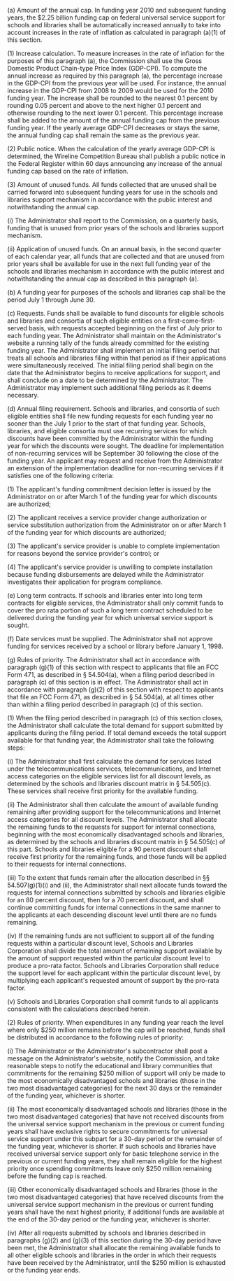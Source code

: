 (a) Amount of the annual cap. In funding year 2010 and subsequent funding years, the $2.25 billion funding cap on federal universal service support for schools and libraries shall be automatically increased annually to take into account increases in the rate of inflation as calculated in paragraph (a)(1) of this section.

(1) Increase calculation. To measure increases in the rate of inflation for the purposes of this paragraph (a), the Commission shall use the Gross Domestic Product Chain-type Price Index (GDP-CPI). To compute the annual increase as required by this paragraph (a), the percentage increase in the GDP-CPI from the previous year will be used. For instance, the annual increase in the GDP-CPI from 2008 to 2009 would be used for the 2010 funding year. The increase shall be rounded to the nearest 0.1 percent by rounding 0.05 percent and above to the next higher 0.1 percent and otherwise rounding to the next lower 0.1 percent. This percentage increase shall be added to the amount of the annual funding cap from the previous funding year. If the yearly average GDP-CPI decreases or stays the same, the annual funding cap shall remain the same as the previous year.

(2) Public notice. When the calculation of the yearly average GDP-CPI is determined, the Wireline Competition Bureau shall publish a public notice in the Federal Register within 60 days announcing any increase of the annual funding cap based on the rate of inflation.

(3) Amount of unused funds. All funds collected that are unused shall be carried forward into subsequent funding years for use in the schools and libraries support mechanism in accordance with the public interest and notwithstanding the annual cap.

(i) The Administrator shall report to the Commission, on a quarterly basis, funding that is unused from prior years of the schools and libraries support mechanism.

(ii) Application of unused funds. On an annual basis, in the second quarter of each calendar year, all funds that are collected and that are unused from prior years shall be available for use in the next full funding year of the schools and libraries mechanism in accordance with the public interest and notwithstanding the annual cap as described in this paragraph (a).

(b) A funding year for purposes of the schools and libraries cap shall be the period July 1 through June 30.

(c) Requests. Funds shall be available to fund discounts for eligible schools and libraries and consortia of such eligible entities on a first-come-first-served basis, with requests accepted beginning on the first of July prior to each funding year. The Administrator shall maintain on the Administrator's website a running tally of the funds already committed for the existing funding year. The Administrator shall implement an initial filing period that treats all schools and libraries filing within that period as if their applications were simultaneously received. The initial filing period shall begin on the date that the Administrator begins to receive applications for support, and shall conclude on a date to be determined by the Administrator. The Administrator may implement such additional filing periods as it deems necessary.

(d) Annual filing requirement. Schools and libraries, and consortia of such eligible entities shall file new funding requests for each funding year no sooner than the July 1 prior to the start of that funding year. Schools, libraries, and eligible consortia must use recurring services for which discounts have been committed by the Administrator within the funding year for which the discounts were sought. The deadline for implementation of non-recurring services will be September 30 following the close of the funding year. An applicant may request and receive from the Administrator an extension of the implementation deadline for non-recurring services if it satisfies one of the following criteria:

(1) The applicant's funding commitment decision letter is issued by the Administrator on or after March 1 of the funding year for which discounts are authorized;

(2) The applicant receives a service provider change authorization or service substitution authorization from the Administrator on or after March 1 of the funding year for which discounts are authorized;

(3) The applicant's service provider is unable to complete implementation for reasons beyond the service provider's control; or

(4) The applicant's service provider is unwilling to complete installation because funding disbursements are delayed while the Administrator investigates their application for program compliance.

(e) Long term contracts. If schools and libraries enter into long term contracts for eligible services, the Administrator shall only commit funds to cover the pro rata portion of such a long term contract scheduled to be delivered during the funding year for which universal service support is sought.

(f) Date services must be supplied. The Administrator shall not approve funding for services received by a school or library before January 1, 1998.

(g) Rules of priority. The Administrator shall act in accordance with paragraph (g)(1) of this section with respect to applicants that file an FCC Form 471, as described in § 54.504(a), when a filing period described in paragraph (c) of this section is in effect. The Administrator shall act in accordance with paragraph (g)(2) of this section with respect to applicants that file an FCC Form 471, as described in § 54.504(a), at all times other than within a filing period described in paragraph (c) of this section.

(1) When the filing period described in paragraph (c) of this section closes, the Administrator shall calculate the total demand for support submitted by applicants during the filing period. If total demand exceeds the total support available for that funding year, the Administrator shall take the following steps:

(i) The Administrator shall first calculate the demand for services listed under the telecommunications services, telecommunications, and Internet access categories on the eligible services list for all discount levels, as determined by the schools and libraries discount matrix in § 54.505(c). These services shall receive first priority for the available funding.

(ii) The Administrator shall then calculate the amount of available funding remaining after providing support for the telecommunications and Internet access categories for all discount levels. The Administrator shall allocate the remaining funds to the requests for support for internal connections, beginning with the most economically disadvantaged schools and libraries, as determined by the schools and libraries discount matrix in § 54.505(c) of this part. Schools and libraries eligible for a 90 percent discount shall receive first priority for the remaining funds, and those funds will be applied to their requests for internal connections.

(iii) To the extent that funds remain after the allocation described in §§ 54.507(g)(1)(i) and (ii), the Administrator shall next allocate funds toward the requests for internal connections submitted by schools and libraries eligible for an 80 percent discount, then for a 70 percent discount, and shall continue committing funds for internal connections in the same manner to the applicants at each descending discount level until there are no funds remaining.
              

(iv) If the remaining funds are not sufficient to support all of the funding requests within a particular discount level, Schools and Libraries Corporation shall divide the total amount of remaining support available by the amount of support requested within the particular discount level to produce a pro-rata factor. Schools and Libraries Corporation shall reduce the support level for each applicant within the particular discount level, by multiplying each applicant's requested amount of support by the pro-rata factor.

(v) Schools and Libraries Corporation shall commit funds to all applicants consistent with the calculations described herein.

(2) Rules of priority. When expenditures in any funding year reach the level where only $250 million remains before the cap will be reached, funds shall be distributed in accordance to the following rules of priority:

(i) The Administrator or the Administrator's subcontractor shall post a message on the Administrator's website, notify the Commission, and take reasonable steps to notify the educational and library communities that commitments for the remaining $250 million of support will only be made to the most economically disadvantaged schools and libraries (those in the two most disadvantaged categories) for the next 30 days or the remainder of the funding year, whichever is shorter.

(ii) The most economically disadvantaged schools and libraries (those in the two most disadvantaged categories) that have not received discounts from the universal service support mechanism in the previous or current funding years shall have exclusive rights to secure commitments for universal service support under this subpart for a 30-day period or the remainder of the funding year, whichever is shorter. If such schools and libraries have received universal service support only for basic telephone service in the previous or current funding years, they shall remain eligible for the highest priority once spending commitments leave only $250 million remaining before the funding cap is reached.

(iii) Other economically disadvantaged schools and libraries (those in the two most disadvantaged categories) that have received discounts from the universal service support mechanism in the previous or current funding years shall have the next highest priority, if additional funds are available at the end of the 30-day period or the funding year, whichever is shorter.

(iv) After all requests submitted by schools and libraries described in paragraphs (g)(2) and (g)(3) of this section during the 30-day period have been met, the Administrator shall allocate the remaining available funds to all other eligible schools and libraries in the order in which their requests have been received by the Administrator, until the $250 million is exhausted or the funding year ends.

